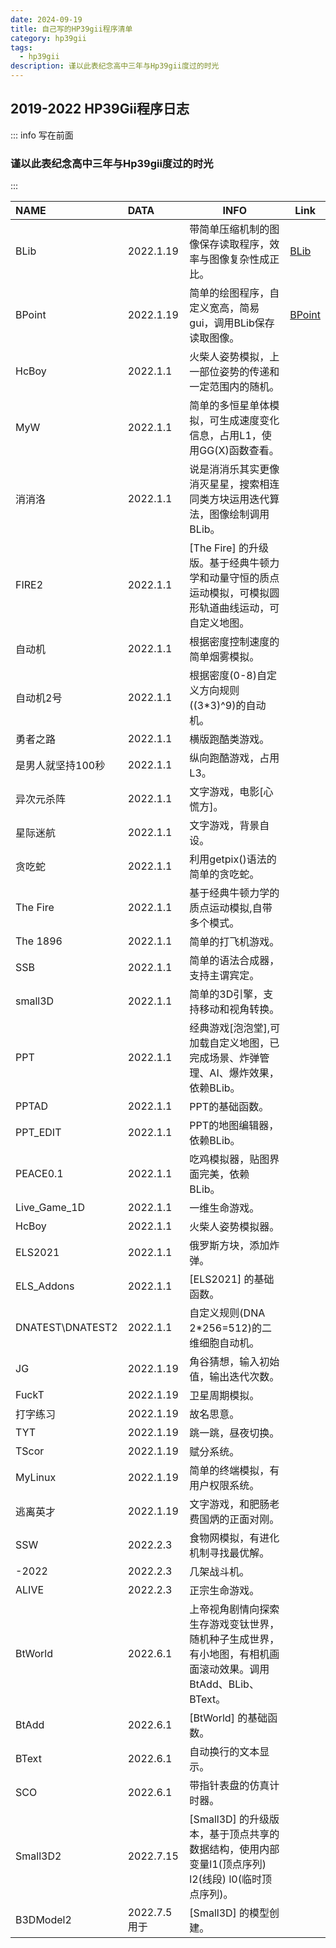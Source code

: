 ```yaml
---
date: 2024-09-19
title: 自己写的HP39gii程序清单
category: hp39gii
tags:
  - hp39gii
description: 谨以此表纪念高中三年与Hp39gii度过的时光
---
```

## 2019-2022 HP39Gii程序日志
::: info 写在前面
###  谨以此表纪念高中三年与Hp39gii度过的时光
:::

| NAME             | DATA        | INFO                                                          | Link                                      |
| :--------------- | :---------- | ------------------------------------------------------------- | ----------------------------------------- |
| BLib             | 2022.1.19   | 带简单压缩机制的图像保存读取程序，效率与图像复杂性成正比。                                 | [BLib](posts/hp-calc/hp39gii/BLib.md)     |
| BPoint           | 2022.1.19   | 简单的绘图程序，自定义宽高，简易gui，调用BLib保存读取图像。                             | [BPoint](posts/hp-calc/hp39gii/BPoint.md) |
| HcBoy            | 2022.1.1    | 火柴人姿势模拟，上一部位姿势的传递和一定范围内的随机。                                   |                                           |
| MyW              | 2022.1.1    | 简单的多恒星单体模拟，可生成速度变化信息，占用L1，使用GG(X)函数查看。                        |                                           |
| 消消洛              | 2022.1.1    | 说是消消乐其实更像消灭星星，搜索相连同类方块运用迭代算法，图像绘制调用BLib。                      |                                           |
| FIRE2            | 2022.1.1    | [The Fire] 的升级版。基于经典牛顿力学和动量守恒的质点运动模拟，可模拟圆形轨道曲线运动，可自定义地图。      |                                           |
| 自动机              | 2022.1.1    | 根据密度控制速度的简单烟雾模拟。                                              |                                           |
| 自动机2号            | 2022.1.1    | 根据密度(0-8)自定义方向规则((3*3)^9)的自动机。                                |                                           |
| 勇者之路             | 2022.1.1    | 横版跑酷类游戏。                                                      |                                           |
| 是男人就坚持100秒       | 2022.1.1    | 纵向跑酷游戏，占用L3。                                                  |                                           |
| 异次元杀阵            | 2022.1.1    | 文字游戏，电影[心慌方]。                                                 |                                           |
| 星际迷航             | 2022.1.1    | 文字游戏，背景自设。                                                    |                                           |
| 贪吃蛇              | 2022.1.1    | 利用getpix()语法的简单的贪吃蛇。                                          |                                           |
| The Fire         | 2022.1.1    | 基于经典牛顿力学的质点运动模拟,自带多个模式。                                       |                                           |
| The 1896         | 2022.1.1    | 简单的打飞机游戏。                                                     |                                           |
| SSB              | 2022.1.1    | 简单的语法合成器，支持主谓宾定。                                              |                                           |
| small3D          | 2022.1.1    | 简单的3D引擎，支持移动和视角转换。                                            |                                           |
| PPT              | 2022.1.1    | 经典游戏[泡泡堂],可加载自定义地图，已完成场景、炸弹管理、AI、爆炸效果，依赖BLib。                 |                                           |
| PPTAD            | 2022.1.1    | PPT的基础函数。                                                     |                                           |
| PPT_EDIT         | 2022.1.1    | PPT的地图编辑器，依赖BLib。                                             |                                           |
| PEACE0.1         | 2022.1.1    | 吃鸡模拟器，贴图界面完美，依赖BLib。                                          |                                           |
| Live_Game_1D     | 2022.1.1    | 一维生命游戏。                                                       |                                           |
| HcBoy            | 2022.1.1    | 火柴人姿势模拟器。                                                     |                                           |
| ELS2021          | 2022.1.1    | 俄罗斯方块，添加炸弹。                                                   |                                           |
| ELS_Addons       | 2022.1.1    | [ELS2021] 的基础函数。                                              |                                           |
| DNATEST\DNATEST2 | 2022.1.1    | 自定义规则(DNA 2*256=512)的二维细胞自动机。                                 |                                           |
| JG               | 2022.1.19   | 角谷猜想，输入初始值，输出迭代次数。                                            |                                           |
| FuckT            | 2022.1.19   | 卫星周期模拟。                                                       |                                           |
| 打字练习             | 2022.1.19   | 故名思意。                                                         |                                           |
| TYT              | 2022.1.19   | 跳一跳，昼夜切换。                                                     |                                           |
| TScor            | 2022.1.19   | 赋分系统。                                                         |                                           |
| MyLinux          | 2022.1.19   | 简单的终端模拟，有用户权限系统。                                              |                                           |
| 逃离英才             | 2022.1.19   | 文字游戏，和肥肠老费国炳的正面对刚。                                            |                                           |
| SSW              | 2022.2.3    | 食物网模拟，有进化机制寻找最优解。                                             |                                           |
| -2022            | 2022.2.3    | 几架战斗机。                                                        |                                           |
| ALIVE            | 2022.2.3    | 正宗生命游戏。                                                       |                                           |
| BtWorld          | 2022.6.1    | 上帝视角剧情向探索生存游戏变钛世界，随机种子生成世界，有小地图，有相机画面滚动效果。调用BtAdd、BLib、BText。 |                                           |
| BtAdd            | 2022.6.1    | [BtWorld] 的基础函数。                                              |                                           |
| BText            | 2022.6.1    | 自动换行的文本显示。                                                    |                                           |
| SCO              | 2022.6.1    | 带指针表盘的仿真计时器。                                                  |                                           |
| Small3D2         | 2022.7.15   | [Small3D] 的升级版本，基于顶点共享的数据结构，使用内部变量l1(顶点序列) l2(线段) l0(临时顶点序列)。 |                                           |
| B3DModel2        | 2022.7.5 用于 | [Small3D] 的模型创建。                                              |                                           |
